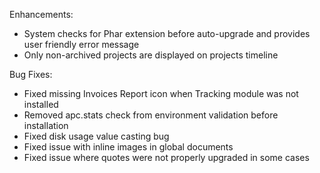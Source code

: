 Enhancements:

* System checks for Phar extension before auto-upgrade and provides user friendly error message
* Only non-archived projects are displayed on projects timeline

Bug Fixes:

* Fixed missing Invoices Report icon when Tracking module was not installed
* Removed apc.stats check from environment validation before installation
* Fixed disk usage value casting bug
* Fixed issue with inline images in global documents
* Fixed issue where quotes were not properly upgraded in some cases